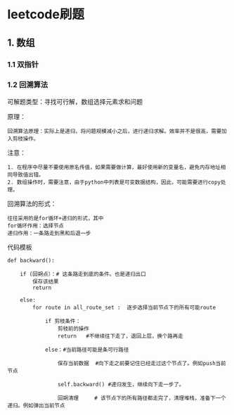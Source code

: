 # leetcode刷题

## 1. 数组

### 1.1 双指针

### 1.2 回溯算法

可解题类型：寻找可行解，数组选择元素求和问题

原理：

```
回溯算法原理：实际上是递归，将问题规模减小之后，进行递归求解。效率并不是很高，需要加入剪枝操作。
```

注意：

```
1. 在程序中尽量不要使用原名传值，如果需要做计算，最好使用新的变量名，避免内存地址相同导致值出错。
2. 数组操作时，需要注意，由于python中列表是可变数据结构，因此，可能需要进行copy处理。
```

回溯算法的形式：

```
往往采用的是for循环+递归的形式，其中
for循环作用：选择节点
递归作用：一条路走到黑和后退一步
```

代码模板

```
def backward():
    
    if (回朔点）：# 这条路走到底的条件。也是递归出口
        保存该结果
        return   
    
    else:
        for route in all_route_set :  逐步选择当前节点下的所有可能route
            
            if 剪枝条件：
                剪枝前的操作
                return   #不继续往下走了，退回上层，换个路再走
            
            else：#当前路径可能是条可行路径
            
                保存当前数据  #向下走之前要记住已经走过这个节点了。例如push当前节点
        
                self.backward() #递归发生，继续向下走一步了。
                
                回朔清理     # 该节点下的所有路径都走完了，清理堆栈，准备下一个递归。例如弹出当前节点
```



